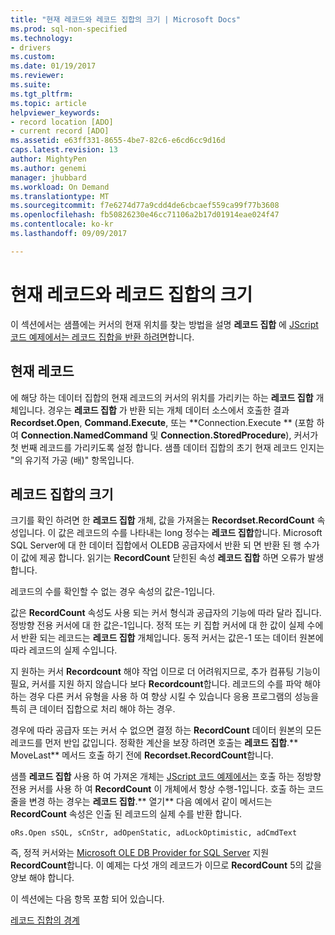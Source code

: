 ```yaml
---
title: "현재 레코드와 레코드 집합의 크기 | Microsoft Docs"
ms.prod: sql-non-specified
ms.technology:
- drivers
ms.custom: 
ms.date: 01/19/2017
ms.reviewer: 
ms.suite: 
ms.tgt_pltfrm: 
ms.topic: article
helpviewer_keywords:
- record location [ADO]
- current record [ADO]
ms.assetid: e63ff331-8655-4be7-82c6-e6cd6cc9d16d
caps.latest.revision: 13
author: MightyPen
ms.author: genemi
manager: jhubbard
ms.workload: On Demand
ms.translationtype: MT
ms.sourcegitcommit: f7e6274d77a9cdd4de6cbcaef559ca99f77b3608
ms.openlocfilehash: fb50826230e46cc71106a2b17d01914eae024f47
ms.contentlocale: ko-kr
ms.lasthandoff: 09/09/2017

---
```

# <a name="current-record-and-size-of-recordset"></a>현재 레코드와 레코드 집합의 크기
이 섹션에서는 샘플에는 커서의 현재 위치를 찾는 방법을 설명 **레코드 집합** 에 [JScript 코드 예제에서는 레코드 집합을 반환 하려면](../../../ado/guide/data/jscript-code-example-to-return-a-recordset.md)합니다.  
  
## <a name="current-record"></a>현재 레코드  
 에 해당 하는 데이터 집합의 현재 레코드의 커서의 위치를 가리키는 하는 **레코드 집합** 개체입니다. 경우는 **레코드 집합** 가 반환 되는 개체 데이터 소스에서 호출한 결과 **Recordset.Open**, **Command.Execute**, 또는 **Connection.Execute ** (포함 하 여 **Connection.NamedCommand** 및 **Connection.StoredProcedure**), 커서가 첫 번째 레코드를 가리키도록 설정 합니다. 샘플 데이터 집합의 초기 현재 레코드 인지는 "의 유기적 가공 (배)" 항목입니다.  
  
## <a name="size-of-recordset"></a>레코드 집합의 크기  
 크기를 확인 하려면 한 **레코드 집합** 개체, 값을 가져올는 **Recordset.RecordCount** 속성입니다. 이 값은 레코드의 수를 나타내는 long 정수는 **레코드 집합**합니다. Microsoft SQL Server에 대 한 데이터 집합에서 OLEDB 공급자에서 반환 되 면 반환 된 행 수가이 값에 제공 합니다. 읽기는 **RecordCount** 닫힌된 속성 **레코드 집합** 하면 오류가 발생 합니다.  
  
 레코드의 수를 확인할 수 없는 경우 속성의 값은-1입니다.  
  
 값은 **RecordCount** 속성도 사용 되는 커서 형식과 공급자의 기능에 따라 달라 집니다. 정방향 전용 커서에 대 한 값은-1입니다. 정적 또는 키 집합 커서에 대 한 값이 실제 수에서 반환 되는 레코드는 **레코드 집합** 개체입니다. 동적 커서는 값은-1 또는 데이터 원본에 따라 레코드의 실제 수입니다.  
  
 지 원하는 커서 **Recordcount** 해야 작업 이므로 더 어려워지므로, 추가 컴퓨팅 기능이 필요, 커서를 지원 하지 않습니다 보다 **Recordcount**합니다. 레코드의 수를 파악 해야 하는 경우 다른 커서 유형을 사용 하 여 향상 시킬 수 있습니다 응용 프로그램의 성능을 특히 큰 데이터 집합으로 처리 해야 하는 경우.  
  
 경우에 따라 공급자 또는 커서 수 없으면 결정 하는 **RecordCount** 데이터 원본의 모든 레코드를 먼저 반입 값입니다. 정확한 계산을 보장 하려면 호출는 **레코드 집합**.** MoveLast** 메서드 호출 하기 전에 **Recordset.RecordCount**합니다.  
  
 샘플 **레코드 집합** 사용 하 여 가져온 개체는 [JScript 코드 예제에서는](../../../ado/guide/data/jscript-code-example-to-return-a-recordset.md) 호출 하는 정방향 전용 커서를 사용 하 여 **RecordCount** 이 개체에서 항상 수행-1입니다. 호출 하는 코드 줄을 변경 하는 경우는 **레코드 집합**.** 열기** 다음 예에서 같이 메서드는 **RecordCount** 속성은 인출 된 레코드의 실제 수를 반환 합니다.  
  
```  
oRs.Open sSQL, sCnStr, adOpenStatic, adLockOptimistic, adCmdText   
```  
  
 즉, 정적 커서와는 [Microsoft OLE DB Provider for SQL Server](../../../ado/guide/appendixes/microsoft-ole-db-provider-for-sql-server.md) 지원 **RecordCount**합니다. 이 예제는 다섯 개의 레코드가 이므로 **RecordCount** 5의 값을 양보 해야 합니다.  
  
 이 섹션에는 다음 항목 포함 되어 있습니다.  
  
 [레코드 집합의 경계](../../../ado/guide/data/boundaries-of-a-recordset.md)

